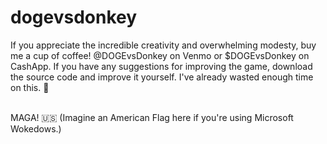 # dogevsdonkey
<p>If you appreciate the incredible creativity and overwhelming modesty, buy me a cup of coffee! @DOGEvsDonkey on Venmo or $DOGEvsDonkey on CashApp.
If you have any suggestions for improving the game, download the source code and improve it yourself. I've already wasted enough time on this. 🤣</p><br>
MAGA! 🇺🇸 (Imagine an American Flag here if you're using Microsoft Wokedows.)
